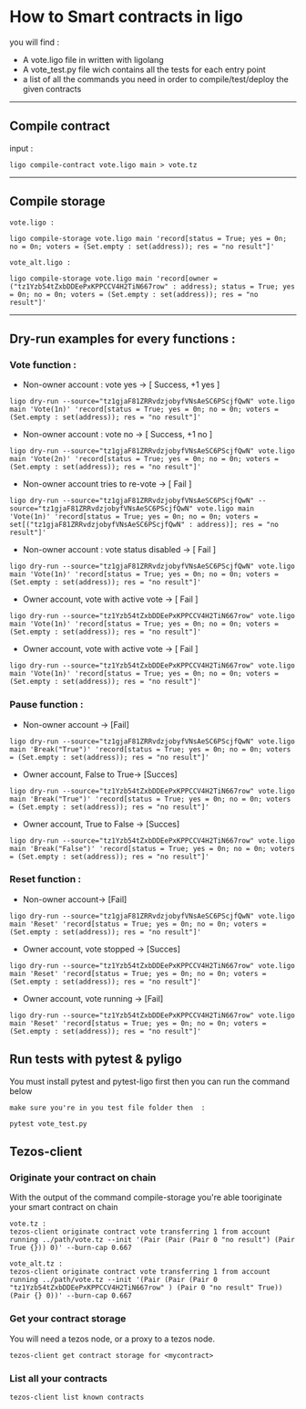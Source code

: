 # How to Smart contracts in ligo

you will find : 

- A vote.ligo file in written with ligolang
- A vote_test.py file wich contains all the tests for each entry point
- a list of all the commands you need in order to compile/test/deploy the given contracts

---

## Compile contract

input : 
```shell
ligo compile-contract vote.ligo main > vote.tz
```

---

## Compile storage 

```shell
vote.ligo :

ligo compile-storage vote.ligo main 'record[status = True; yes = 0n; no = 0n; voters = (Set.empty : set(address)); res = "no result"]'

vote_alt.ligo :

ligo compile-storage vote.ligo main 'record[owner = ("tz1Yzb54tZxbDDEePxKPPCCV4H2TiN667row" : address); status = True; yes = 0n; no = 0n; voters = (Set.empty : set(address)); res = "no result"]'

```



---

## Dry-run examples for every functions : 

### Vote function :



- Non-owner account : vote yes -> [ Success, +1 yes ]

```shell
ligo dry-run --source="tz1gjaF81ZRRvdzjobyfVNsAeSC6PScjfQwN" vote.ligo main 'Vote(1n)' 'record[status = True; yes = 0n; no = 0n; voters = (Set.empty : set(address)); res = "no result"]'
```



- Non-owner account : vote no -> [ Success, +1 no ]

```shell
ligo dry-run --source="tz1gjaF81ZRRvdzjobyfVNsAeSC6PScjfQwN" vote.ligo main 'Vote(2n)' 'record[status = True; yes = 0n; no = 0n; voters = (Set.empty : set(address)); res = "no result"]'
```



- Non-owner account tries to re-vote -> [ Fail ]

```shell
ligo dry-run --source="tz1gjaF81ZRRvdzjobyfVNsAeSC6PScjfQwN" -- source="tz1gjaF81ZRRvdzjobyfVNsAeSC6PScjfQwN" vote.ligo main 'Vote(1n)' 'record[status = True; yes = 0n; no = 0n; voters = set[("tz1gjaF81ZRRvdzjobyfVNsAeSC6PScjfQwN" : address)]; res = "no result"]'
```



- Non-owner account : vote status disabled -> [ Fail ]

```shell
ligo dry-run --source="tz1gjaF81ZRRvdzjobyfVNsAeSC6PScjfQwN" vote.ligo main 'Vote(1n)' 'record[status = True; yes = 0n; no = 0n; voters = (Set.empty : set(address)); res = "no result"]'
```



- Owner account, vote with active vote -> [ Fail ] 

```shell
ligo dry-run --source="tz1Yzb54tZxbDDEePxKPPCCV4H2TiN667row" vote.ligo main 'Vote(1n)' 'record[status = True; yes = 0n; no = 0n; voters = (Set.empty : set(address)); res = "no result"]'
```



- Owner account, vote with active vote -> [ Fail ]

```shell
ligo dry-run --source="tz1Yzb54tZxbDDEePxKPPCCV4H2TiN667row" vote.ligo main 'Vote(1n)' 'record[status = True; yes = 0n; no = 0n; voters = (Set.empty : set(address)); res = "no result"]'
```





### Pause function : 



- Non-owner account -> [Fail]

```shell
ligo dry-run --source="tz1gjaF81ZRRvdzjobyfVNsAeSC6PScjfQwN" vote.ligo main 'Break("True")' 'record[status = True; yes = 0n; no = 0n; voters = (Set.empty : set(address)); res = "no result"]'
```



- Owner account, False to True-> [Succes]

```shell
ligo dry-run --source="tz1Yzb54tZxbDDEePxKPPCCV4H2TiN667row" vote.ligo main 'Break("True")' 'record[status = True; yes = 0n; no = 0n; voters = (Set.empty : set(address)); res = "no result"]'
```



- Owner account, True to False -> [Succes]

```shell
ligo dry-run --source="tz1Yzb54tZxbDDEePxKPPCCV4H2TiN667row" vote.ligo main 'Break("False")' 'record[status = True; yes = 0n; no = 0n; voters = (Set.empty : set(address)); res = "no result"]'
```





### Reset function : 



- Non-owner account-> [Fail]

```shell
ligo dry-run --source="tz1gjaF81ZRRvdzjobyfVNsAeSC6PScjfQwN" vote.ligo main 'Reset' 'record[status = True; yes = 0n; no = 0n; voters = (Set.empty : set(address)); res = "no result"]'
```



- Owner account, vote stopped -> [Succes]

```shell
ligo dry-run --source="tz1Yzb54tZxbDDEePxKPPCCV4H2TiN667row" vote.ligo main 'Reset' 'record[status = True; yes = 0n; no = 0n; voters = (Set.empty : set(address)); res = "no result"]'
```



- Owner account, vote running -> [Fail]

```shell
ligo dry-run --source="tz1Yzb54tZxbDDEePxKPPCCV4H2TiN667row" vote.ligo main 'Reset' 'record[status = True; yes = 0n; no = 0n; voters = (Set.empty : set(address)); res = "no result"]'
```

## Run tests with pytest & pyligo

You must install pytest and pytest-ligo first then you can run the command below 

```shell
make sure you're in you test file folder then  :

pytest vote_test.py
```

## Tezos-client 

### Originate your contract on chain

With the output of the command compile-storage you're able tooriginate your smart contract on chain

```shell
vote.tz :
tezos-client originate contract vote transferring 1 from account running ../path/vote.tz --init '(Pair (Pair (Pair 0 "no result") (Pair True {})) 0)' --burn-cap 0.667

vote_alt.tz : 
tezos-client originate contract vote transferring 1 from account running ../path/vote.tz --init '(Pair (Pair (Pair 0 "tz1Yzb54tZxbDDEePxKPPCCV4H2TiN667row" ) (Pair 0 "no result" True)) (Pair {} 0))' --burn-cap 0.667
```

### Get your contract storage 

You will need a tezos node, or a proxy to a tezos node.

```shell
tezos-client get contract storage for <mycontract>
```

### List all your contracts 

```shell
tezos-client list known contracts
```
